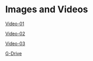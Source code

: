 # Images and Videos

[Video-01](https://drive.google.com/file/d/1tErLD-ARsv-XxiSyIeSIaM8y2V8jmYQl/view)

[Video-02](https://drive.google.com/file/d/1tDXuJ48kD4C6sjHrCFtMbXMIxD94oSw-/view)

[Video-03](https://drive.google.com/file/d/1tP03asvfm0k0Cep3adGDHd3dnzBaSIgk/view)

[G-Drive](https://drive.google.com/drive/folders/1tAtPhRauT0My6Xo4fbUBMfzsujjFNKF6)